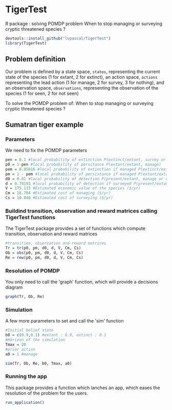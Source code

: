 # TigerTest
R package : solving POMDP problem When to stop managing or surveying cryptic threatened species ?

``` r
devtools::install_github("lvpascal/TigerTest")
library(TigerTest)
```

## Problem definition

Our problem is defined by a state space, `states`, representing the 
current state of the species (1 for extant, 2 for extinct), an action space, `actions`
representing the lead action (1 for manage, 2 for survey, 3 for nothing), and an observation 
space, `observations`, representing the observation of the species (1 for seen, 2 for not seen)

To solve the POMDP problem of: When to stop managing or surveying cryptic threatened species ?

## Sumatran tiger example
### Parameters
We need to fix the POMDP parameters
``` r
pen = 0.1 #local probability of extinction P(extinct/extant, survey or nothing)
p0 = 1-pen #local probability of persitance P(extant/extant, manage)
pem = 0.05816 #local probability of extinction if managed P(extinct/extant, manage)
pm = 1 - pem #local probability of persistance if managed P(extant/extant, manage)
d0 = 0.01 #local probability of detection P(present/extant, manage or nothing)
d = 0.78193 #local probability of detection if surveyed P(present/extant, survey)
V = 175.133 #Estimated economic value of the species ($/yr)
Cm = 18.784 #Estimated cost of managing ($/yr)
Cs = 10.840 #Estimated cost of surveying ($/yr)
```
### Buildind transition, observation and reward matrices calling TigerTest functions
The TigerTest package provides a set of functions which compute transition, observation and reward matrices
``` r
#transition, observation and reward matrices
Tr = tr(p0, pm, d0, d, V, Cm, Cs)
Ob = obs(p0, pm, d0, d, V, Cm, Cs)
Re = rew(p0, pm, d0, d, V, Cm, Cs)
```
### Resolution of POMDP
You only need to call the 'graph' function, which will provide a decisions diagram
``` r
graph(Tr, Ob, Re) 
```

### Simulation
A few more parameters to set and call the 'sim' function
``` r
#Initial belief state
b0 = c(0.9,0.1) #extant : 0.9, extinct : 0.1
#Horizon of the simulation
Tmax = 20
#prior action
a0 = 1 #manage

sim(Tr, Ob, Re, b0, Tmax, a0)
```
### Running the app
This package provides a function which lanches an app, which eases the resolution of the problem for the users.
``` r
run_application()
```
